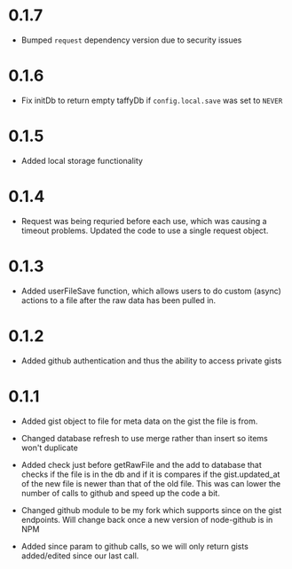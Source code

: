 # 0.1.7

*   Bumped `request` dependency version due to security issues

# 0.1.6

*   Fix initDb to return empty taffyDb if `config.local.save` was set to `NEVER`

# 0.1.5

*   Added local storage functionality

# 0.1.4

*   Request was being requried before each use, which was causing a timeout
    problems. Updated the code to use a single request object.

# 0.1.3

*   Added userFileSave function, which allows users to do custom (async) actions
    to a file after the raw data has been pulled in.

# 0.1.2

*   Added github authentication and thus the ability to access private gists

# 0.1.1

*   Added gist object to file for meta data on the gist the file is from.

*   Changed database refresh to use merge rather than insert so items won't
    duplicate

*   Added check just before getRawFile and the add to database that checks if
    the file is in the db and if it is compares if the gist.updated_at of the
    new file is newer than that of the old file. This was can lower the number
    of calls to github and speed up the code a bit.

*   Changed github module to be my fork which supports since on the gist
    endpoints. Will change back once a new version of node-github is in NPM

*   Added since param to github calls, so we will only return gists added/edited
    since our last call.
